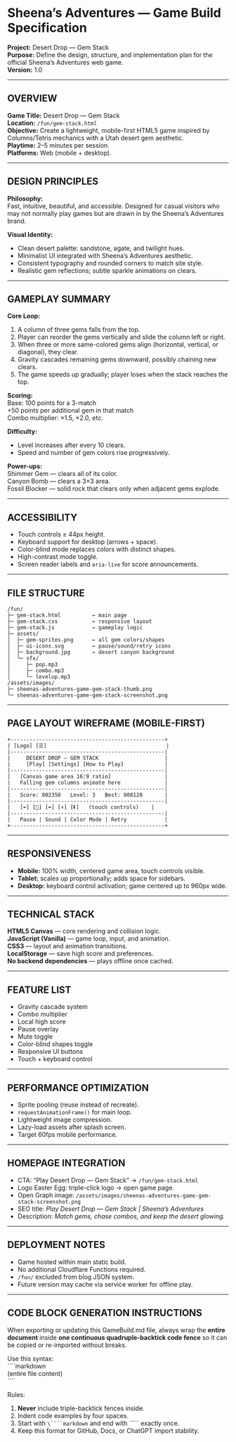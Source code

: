 # Sheena’s Adventures — Game Build Specification  
**Project:** Desert Drop — Gem Stack  
**Purpose:** Define the design, structure, and implementation plan for the official Sheena’s Adventures web game.  
**Version:** 1.0  

---

## OVERVIEW
**Game Title:** Desert Drop — Gem Stack  
**Location:** `/fun/gem-stack.html`  
**Objective:** Create a lightweight, mobile-first HTML5 game inspired by Columns/Tetris mechanics with a Utah desert gem aesthetic.  
**Playtime:** 2–5 minutes per session.  
**Platforms:** Web (mobile + desktop).  

---

## DESIGN PRINCIPLES
**Philosophy:**  
Fast, intuitive, beautiful, and accessible. Designed for casual visitors who may not normally play games but are drawn in by the Sheena’s Adventures brand.  

**Visual Identity:**  
- Clean desert palette: sandstone, agate, and twilight hues.  
- Minimalist UI integrated with Sheena’s Adventures aesthetic.  
- Consistent typography and rounded corners to match site style.  
- Realistic gem reflections; subtle sparkle animations on clears.  

---

## GAMEPLAY SUMMARY
**Core Loop:**  
1. A column of three gems falls from the top.  
2. Player can reorder the gems vertically and slide the column left or right.  
3. When three or more same-colored gems align (horizontal, vertical, or diagonal), they clear.  
4. Gravity cascades remaining gems downward, possibly chaining new clears.  
5. The game speeds up gradually; player loses when the stack reaches the top.  

**Scoring:**  
    Base: 100 points for a 3-match  
    +50 points per additional gem in that match  
    Combo multiplier: ×1.5, ×2.0, etc.  

**Difficulty:**  
- Level increases after every 10 clears.  
- Speed and number of gem colors rise progressively.  

**Power-ups:**  
    Shimmer Gem — clears all of its color.  
    Canyon Bomb — clears a 3×3 area.  
    Fossil Blocker — solid rock that clears only when adjacent gems explode.  

---

## ACCESSIBILITY
- Touch controls ≥ 44px height.  
- Keyboard support for desktop (arrows + space).  
- Color-blind mode replaces colors with distinct shapes.  
- High-contrast mode toggle.  
- Screen reader labels and `aria-live` for score announcements.  

---

## FILE STRUCTURE
```
/fun/
├─ gem-stack.html          ← main page
├─ gem-stack.css           ← responsive layout
├─ gem-stack.js            ← gameplay logic
├─ assets/
│  ├─ gem-sprites.png      ← all gem colors/shapes
│  ├─ ui-icons.svg         ← pause/sound/retry icons
│  ├─ background.jpg       ← desert canyon background
│  └─ sfx/
│     ├─ pop.mp3
│     ├─ combo.mp3
│     └─ levelup.mp3
/assets/images/
├─ sheenas-adventures-game-gem-stack-thumb.png
└─ sheenas-adventures-game-gem-stack-screenshot.png
```

---

## PAGE LAYOUT WIREFRAME (MOBILE-FIRST)
```
+-------------------------------------------------+
| [Logo] [☰]                                      |
|-------------------------------------------------|
|     DESERT DROP — GEM STACK                     |
|     [Play] [Settings] [How to Play]             |
|-------------------------------------------------|
|   [Canvas game area 16:9 ratio]                 |
|   Falling gem columns animate here              |
|-------------------------------------------------|
|   Score: 002350   Level: 3   Best: 008120       |
|-------------------------------------------------|
|   [⬅️] [🔄] [➡️] [⬇️] [⏬]   (touch controls)    |
|-------------------------------------------------|
|   Pause | Sound | Color Mode | Retry            |
+-------------------------------------------------+
```

---

## RESPONSIVENESS
- **Mobile:** 100% width, centered game area, touch controls visible.  
- **Tablet:** scales up proportionally; adds space for sidebars.  
- **Desktop:** keyboard control activation; game centered up to 960px wide.  

---

## TECHNICAL STACK
**HTML5 Canvas** — core rendering and collision logic.  
**JavaScript (Vanilla)** — game loop, input, and animation.  
**CSS3** — layout and animation transitions.  
**LocalStorage** — save high score and preferences.  
**No backend dependencies** — plays offline once cached.  

---

## FEATURE LIST
- Gravity cascade system  
- Combo multiplier  
- Local high score  
- Pause overlay  
- Mute toggle  
- Color-blind shapes toggle  
- Responsive UI buttons  
- Touch + keyboard control  

---

## PERFORMANCE OPTIMIZATION
- Sprite pooling (reuse instead of recreate).  
- `requestAnimationFrame()` for main loop.  
- Lightweight image compression.  
- Lazy-load assets after splash screen.  
- Target 60fps mobile performance.  

---

## HOMEPAGE INTEGRATION
- CTA: “Play Desert Drop — Gem Stack” → `/fun/gem-stack.html`  
- Logo Easter Egg: triple-click logo → open game page.  
- Open Graph image: `/assets/images/sheenas-adventures-game-gem-stack-screenshot.png`  
- SEO title: *Play Desert Drop — Gem Stack | Sheena’s Adventures*  
- Description: *Match gems, chase combos, and keep the desert glowing.*  

---

## DEPLOYMENT NOTES
- Game hosted within main static build.  
- No additional Cloudflare Functions required.  
- `/fun/` excluded from blog JSON system.  
- Future version may cache via service worker for offline play.  

---

## CODE BLOCK GENERATION INSTRUCTIONS
When exporting or updating this GameBuild.md file, always wrap the **entire document** inside **one continuous quadruple-backtick code fence** so it can be copied or re-imported without breaks.  

Use this syntax:  
    \````markdown  
    (entire file content)  
    \````  

Rules:  
1. **Never** include triple-backtick fences inside.  
2. Indent code examples by four spaces.  
3. Start with `\````markdown` and end with `\```` exactly once.  
4. Keep this format for GitHub, Docs, or ChatGPT import stability.

